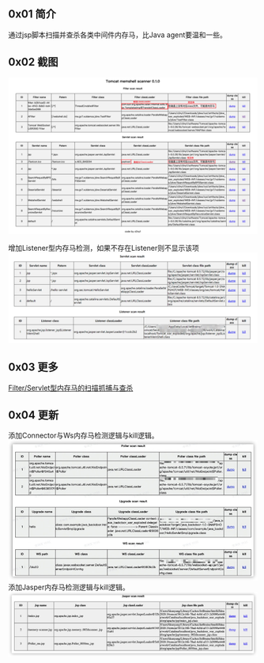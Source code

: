 ## 0x01 简介
通过jsp脚本扫描并查杀各类中间件内存马，比Java agent要温和一些。

## 0x02 截图
![](media/16620944080148/16620944510587.png)


增加Listener型内存马检测，如果不存在Listener则不显示该项
![](media/16620944080148/16620944607954.png)



## 0x03 更多
[Filter/Servlet型内存马的扫描抓捕与查杀](https://gv7.me/articles/2020/filter-servlet-type-memshell-scan-capture-and-kill/)

## 0x04 更新
添加Connector与Ws内存马检测逻辑与kill逻辑。
![1662094214956](media/16620944080148/1662094214956.jpg)
添加Jasper内存马检测逻辑与kill逻辑。
![Jasper](media/16620944080148/Jasper.png)
